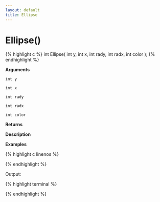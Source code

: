 ```yaml
---
layout: default
title: Ellipse
---
```


# Ellipse()

{% highlight c %}
int Ellipse( int y, int x, int rady, int radx, int color );
{% endhighlight %}

**Arguments**

`int y`

`int x`

`int rady`

`int radx`

`int color`

**Returns**

**Description**

**Examples**

{% highlight c linenos %}

{% endhighlight %}

Output:

{% highlight terminal %}

{% endhighlight %}
